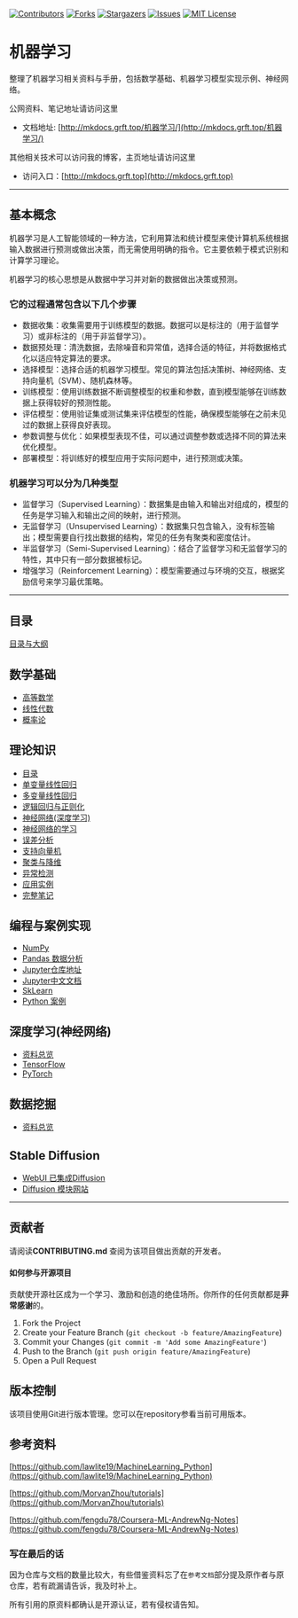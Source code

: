<!-- PROJECT SHIELDS -->

[![Contributors][contributors-shield]][contributors-url]
[![Forks][forks-shield]][forks-url]
[![Stargazers][stars-shield]][stars-url]
[![Issues][issues-shield]][issues-url]
[![MIT License][license-shield]][license-url]
<!-- [![LinkedIn][linkedin-shield]][linkedin-url] -->

<!-- PROJECT LOGO -->

# 机器学习

整理了机器学习相关资料与手册，包括数学基础、机器学习模型实现示例、神经网络。

公网资料、笔记地址请访问这里 

- 文档地址: [http://mkdocs.grft.top/机器学习/](http://mkdocs.grft.top/机器学习/)

其他相关技术可以访问我的博客，主页地址请访问这里

- 访问入口：[http://mkdocs.grft.top](http://mkdocs.grft.top)

--------------------

## 基本概念

机器学习是人工智能领域的一种方法，它利用算法和统计模型来使计算机系统根据输入数据进行预测或做出决策，而无需使用明确的指令。它主要依赖于模式识别和计算学习理论。

机器学习的核心思想是从数据中学习并对新的数据做出决策或预测。

### 它的过程通常包含以下几个步骤
+ 数据收集：收集需要用于训练模型的数据。数据可以是标注的（用于监督学习）或非标注的（用于非监督学习）。
+ 数据预处理：清洗数据，去除噪音和异常值，选择合适的特征，并将数据格式化以适应特定算法的要求。
+ 选择模型：选择合适的机器学习模型。常见的算法包括决策树、神经网络、支持向量机（SVM）、随机森林等。
+ 训练模型：使用训练数据不断调整模型的权重和参数，直到模型能够在训练数据上获得较好的预测性能。
+ 评估模型：使用验证集或测试集来评估模型的性能，确保模型能够在之前未见过的数据上获得良好表现。
+ 参数调整与优化：如果模型表现不佳，可以通过调整参数或选择不同的算法来优化模型。
+ 部署模型：将训练好的模型应用于实际问题中，进行预测或决策。

### 机器学习可以分为几种类型
+ 监督学习（Supervised Learning）：数据集是由输入和输出对组成的，模型的任务是学习输入和输出之间的映射，进行预测。
+ 无监督学习（Unsupervised Learning）：数据集只包含输入，没有标签输出；模型需要自行找出数据的结构，常见的任务有聚类和密度估计。
+ 半监督学习（Semi-Supervised Learning）：结合了监督学习和无监督学习的特性，其中只有一部分数据被标记。
+ 增强学习（Reinforcement Learning）：模型需要通过与环境的交互，根据奖励信号来学习最优策略。

--------------------

## 目录

[目录与大纲](index.md)

## 数学基础

+ [高等数学](机器学习/markdown/高等数学.md)
+ [线性代数](机器学习/markdown/线性代数.md)
+ [概率论](机器学习/markdown/概率论.md)


## 理论知识

+ [目录](机器学习/markdown/SUMMARY.md)
+ [单变量线性回归](机器学习/markdown/week1.md)
+ [多变量线性回归](机器学习/markdown/week2.md)
+ [逻辑回归与正则化](机器学习/markdown/week3.md)
+ [神经网络(深度学习)](机器学习/markdown/week4.md)
+ [神经网络的学习](机器学习/markdown/week5.md)
+ [误差分析](机器学习/markdown/week6.md)
+ [支持向量机](机器学习/markdown/week7.md)
+ [聚类与降维](机器学习/markdown/week8.md)
+ [异常检测](机器学习/markdown/week9.md)
+ [应用实例](机器学习/markdown/week10.md)
+ [完整笔记](机器学习/机器学习个人笔记完整版v5.52.pdf)


## 编程与案例实现

+ [NumPy](http://c.biancheng.net/numpy/)
+ [Pandas 数据分析](http://c.biancheng.net/pandas/)
+ [Jupyter仓库地址](https://github.com/jupyter)
+ [Jupyter中文文档](https://www.osgeo.cn/jupyter/user-documentation.html)
+ [SkLearn](https://scikit-learn.org/stable/index.html)
+ [Python 案例](机器学习/Python实现/readme.md)

<!-- [Python + Jupyter 案例实现](机器学习/Python实现/readme.md) -->

## 深度学习(神经网络)

+ [资料总览](深度学习/README.md)
+ [TensorFlow](https://www.tensorflow.org/guide?hl=zh-cn)
+ [PyTorch](https://pytorch.apachecn.org/)


## 数据挖掘

+ [资料总览](数据挖掘/Python数据分析与挖掘实战.pdf)


## Stable Diffusion

+ [WebUI 已集成Diffusion](https://github.com/AUTOMATIC1111/stable-diffusion-webui)
+ [Diffusion 模块网站](https://civitai.com/)

-------------------

## 贡献者

请阅读**CONTRIBUTING.md** 查阅为该项目做出贡献的开发者。

#### 如何参与开源项目

贡献使开源社区成为一个学习、激励和创造的绝佳场所。你所作的任何贡献都是**非常感谢**的。


1. Fork the Project
2. Create your Feature Branch (`git checkout -b feature/AmazingFeature`)
3. Commit your Changes (`git commit -m 'Add some AmazingFeature'`)
4. Push to the Branch (`git push origin feature/AmazingFeature`)
5. Open a Pull Request


## 版本控制

该项目使用Git进行版本管理。您可以在repository参看当前可用版本。

<!-- ## 作者 -->
<!--  -->
<!-- [小昊子](https://github.com/worst001) -->
<!--  -->
<!-- 制做不易，如果有帮到你就请作者喝杯咖啡吧! -->
<!--  -->
<!-- ![支付宝加微信](https://xiyou-oss.oss-cn-shanghai.aliyuncs.com/%E5%85%AC%E4%BC%97%E5%8F%B7%E4%B8%8E%E6%94%AF%E4%BB%98/%E6%94%AF%E4%BB%98%E5%AE%9D%E5%8A%A0%E5%BE%AE%E4%BF%A1.jpg) -->
<!--  -->
<!-- 作者无聊时做的测试游戏，完全免费哦！ -->
<!--  -->
<!-- ![公众号](https://xiyou-oss.oss-cn-shanghai.aliyuncs.com/%E5%85%AC%E4%BC%97%E5%8F%B7%E4%B8%8E%E6%94%AF%E4%BB%98/%E5%85%AC%E4%BC%97%E5%8F%B7%E5%B0%8F.jpg) -->

## 参考资料

[https://github.com/lawlite19/MachineLearning_Python](https://github.com/lawlite19/MachineLearning_Python)

[https://github.com/MorvanZhou/tutorials](https://github.com/MorvanZhou/tutorials)

[https://github.com/fengdu78/Coursera-ML-AndrewNg-Notes](https://github.com/fengdu78/Coursera-ML-AndrewNg-Notes)


### 写在最后的话

因为仓库与文档的数量比较大，有些借鉴资料忘了在`参考文档`部分提及原作者与原仓库，若有疏漏请告诉，我及时补上。

所有引用的原资料都确认是开源认证，若有侵权请告知。

<!-- links -->
[your-project-path]:shaojintian/Best_README_template
[contributors-shield]: https://img.shields.io/github/contributors/worst001/mkdocs_machine_learning.svg?style=flat-square
[contributors-url]: https://github.com/worst001/mkdocs_machine_learning/graphs/contributors
[forks-shield]: https://img.shields.io/github/forks/worst001/mkdocs_machine_learning.svg?style=flat-square
[forks-url]: https://github.com/worst001/mkdocs_machine_learning/network/members
[stars-shield]: https://img.shields.io/github/stars/worst001/mkdocs_machine_learning.svg?style=flat-square
[stars-url]: https://github.com/worst001/mkdocs_machine_learning/stargazers
[issues-shield]: https://img.shields.io/github/issues/worst001/mkdocs_machine_learning.svg?style=flat-square
[issues-url]: https://img.shields.io/github/issues/worst001/mkdocs_machine_learning.svg
[license-shield]: https://img.shields.io/github/license/worst001/mkdocs_machine_learning.svg?style=flat-square
[license-url]: https://github.com/worst001/mkdocs_machine_learning/blob/main/LICENSE.txt
<!-- [linkedin-shield]: https://img.shields.io/badge/-LinkedIn-black.svg?style=flat-square&logo=linkedin&colorB=555 -->
<!-- [linkedin-url]: https://linkedin.com/in/shaojintian -->
